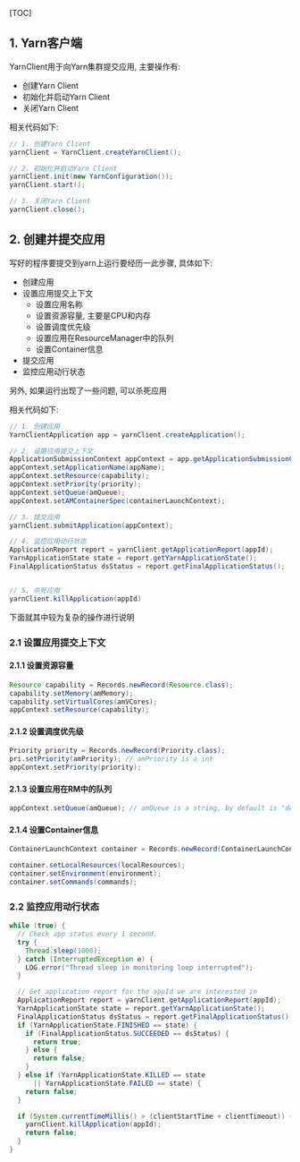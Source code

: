 [TOC]

## 1. Yarn客户端
YarnClient用于向Yarn集群提交应用, 主要操作有:
- 创建Yarn Client
- 初始化并启动Yarn Client
- 关闭Yarn Client

相关代码如下:
```java
// 1. 创建Yarn Client
yarnClient = YarnClient.createYarnClient();

// 2. 初始化并启动Yarn Client
yarnClient.init(new YarnConfiguration());
yarnClient.start();

// 3. 关闭Yarn Client
yarnClient.close();
```

## 2. 创建并提交应用
写好的程序要提交到yarn上运行要经历一此步骤, 具体如下:
- 创建应用
- 设置应用提交上下文
  + 设置应用名称
  + 设置资源容量, 主要是CPU和内存
  + 设置调度优先级
  + 设置应用在ResourceManager中的队列
  + 设置Container信息
- 提交应用
- 监控应用动行状态

另外, 如果运行出现了一些问题, 可以杀死应用

相关代码如下:
```java
// 1. 创建应用
YarnClientApplication app = yarnClient.createApplication();

// 2. 设置应用提交上下文
ApplicationSubmissionContext appContext = app.getApplicationSubmissionContext();
appContext.setApplicationName(appName);
appContext.setResource(capability);
appContext.setPriority(priority);
appContext.setQueue(amQueue);
appContext.setAMContainerSpec(containerLaunchContext);

// 3. 提交应用
yarnClient.submitApplication(appContext);

// 4. 监控应用动行状态
ApplicationReport report = yarnClient.getApplicationReport(appId);
YarnApplicationState state = report.getYarnApplicationState();
FinalApplicationStatus dsStatus = report.getFinalApplicationStatus();


// 5. 杀死应用
yarnClient.killApplication(appId)
```

下面就其中较为复杂的操作进行说明

### 2.1 设置应用提交上下文
#### 2.1.1 设置资源容量
```java
Resource capability = Records.newRecord(Resource.class);
capability.setMemory(amMemory);
capability.setVirtualCores(amVCores);
appContext.setResource(capability);
```

#### 2.1.2 设置调度优先级
```java
Priority priority = Records.newRecord(Priority.class);
pri.setPriority(amPriority); // amPriority is a int
appContext.setPriority(priority);
```

#### 2.1.3 设置应用在RM中的队列
```java
appContext.setQueue(amQueue); // amQueue is a string, by default is "default" 
```
#### 2.1.4 设置Container信息
```java
ContainerLaunchContext container = Records.newRecord(ContainerLaunchContext.class);

container.setLocalResources(localResources);
container.setEnvironment(environment);
container.setCommands(commands);
```

### 2.2 监控应用动行状态
```java
while (true) {
  // Check app status every 1 second.
  try {
    Thread.sleep(1000);
  } catch (InterruptedException e) {
    LOG.error("Thread sleep in monitoring loop interrupted");
  }

  // Get application report for the appId we are interested in
  ApplicationReport report = yarnClient.getApplicationReport(appId);
  YarnApplicationState state = report.getYarnApplicationState();
  FinalApplicationStatus dsStatus = report.getFinalApplicationStatus();
  if (YarnApplicationState.FINISHED == state) {
    if (FinalApplicationStatus.SUCCEEDED == dsStatus) {
      return true;
    } else {
      return false;
    }
  } else if (YarnApplicationState.KILLED == state
      || YarnApplicationState.FAILED == state) {
    return false;
  }

  if (System.currentTimeMillis() > (clientStartTime + clientTimeout)) {
    yarnClient.killApplication(appId);
    return false;
  }
}
```
